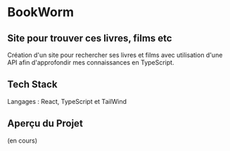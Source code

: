 # BookWorm

## Site pour trouver ces livres, films etc

Création d'un site pour rechercher ses livres et films avec utilisation d'une API afin d'approfondir mes connaissances en TypeScript.


## Tech Stack

Langages : React, TypeScript et TailWind

## Aperçu du Projet

(en cours)
